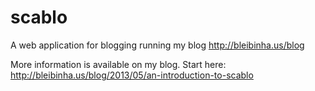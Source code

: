 # scablo

A web application for blogging running my blog http://bleibinha.us/blog

More information is available on my blog. Start here: http://bleibinha.us/blog/2013/05/an-introduction-to-scablo
